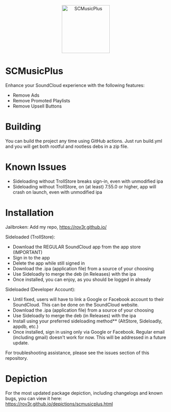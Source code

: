 <p align="center">
  <img src="https://rov3r.github.io/depictions/assets/images/scmusicplus-icon.png" width="150" title="SCMusicPlus">
</p>

# SCMusicPlus
Enhance your SoundCloud experience with the following features:
- Remove Ads
- Remove Promoted Playlists
- Remove Upsell Buttons

# Building
You can build the project any time using GitHub actions. Just run build.yml and you will get both rootful and rootless debs in a zip file.

# Known Issues
- Sideloading without TrollStore breaks sign-in, even with unmodified ipa
- Sideloading without TrollStore, on (at least) 7.55.0 or higher, app will crash on launch, even with unmodified ipa

# Installation
Jailbroken: Add my repo, https://rov3r.github.io/

Sideloaded (TrollStore):
- Download the REGULAR SoundCloud app from the app store (IMPORTANT)
- Sign in to the app
- Delete the app while still signed in
- Download the .ipa (application file) from a source of your choosing
- Use Sideloadly to merge the deb (in Releases) with the ipa
- Once installed, you can enjoy, as you should be logged in already

Sideloaded (Developer Account):
- Until fixed, users will have to link a Google or Facebook account to their SoundCloud. This can be done on the SoundCloud website.
- Download the .ipa (application file) from a source of your choosing
- Use Sideloadly to merge the deb (in Releases) with the ipa
- Install using your preferred sideloading method** (AltStore, Sideloadly, appdb, etc.)
- Once installed, sign in using only via Google or Facebook. Regular email (including gmail) doesn't work for now. This will be addressed in a future update.

For troubleshooting assistance, please see the issues section of this repository.

# Depiction
For the most updated package depiction, including changelogs and known bugs, you can view it here: https://rov3r.github.io/depictions/scmusicplus.html
